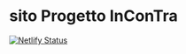 # sito Progetto InConTra
[![Netlify Status](https://api.netlify.com/api/v1/badges/76ab44dc-d9ac-4147-85ad-1a9dcbbc4b62/deploy-status)](https://app.netlify.com/sites/progettoincontra/deploys)
